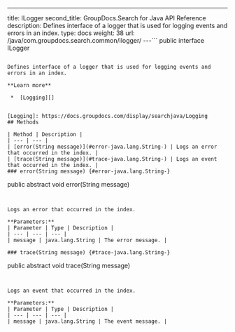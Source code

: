 ---
title: ILogger
second_title: GroupDocs.Search for Java API Reference
description: Defines interface of a logger that is used for logging events and errors in an index.
type: docs
weight: 38
url: /java/com.groupdocs.search.common/ilogger/
---```
public interface ILogger
```

Defines interface of a logger that is used for logging events and errors in an index.

**Learn more**

 *  [Logging][]


[Logging]: https://docs.groupdocs.com/display/searchjava/Logging
## Methods

| Method | Description |
| --- | --- |
| [error(String message)](#error-java.lang.String-) | Logs an error that occurred in the index. |
| [trace(String message)](#trace-java.lang.String-) | Logs an event that occurred in the index. |
### error(String message) {#error-java.lang.String-}
```
public abstract void error(String message)
```


Logs an error that occurred in the index.

**Parameters:**
| Parameter | Type | Description |
| --- | --- | --- |
| message | java.lang.String | The error message. |

### trace(String message) {#trace-java.lang.String-}
```
public abstract void trace(String message)
```


Logs an event that occurred in the index.

**Parameters:**
| Parameter | Type | Description |
| --- | --- | --- |
| message | java.lang.String | The event message. |

